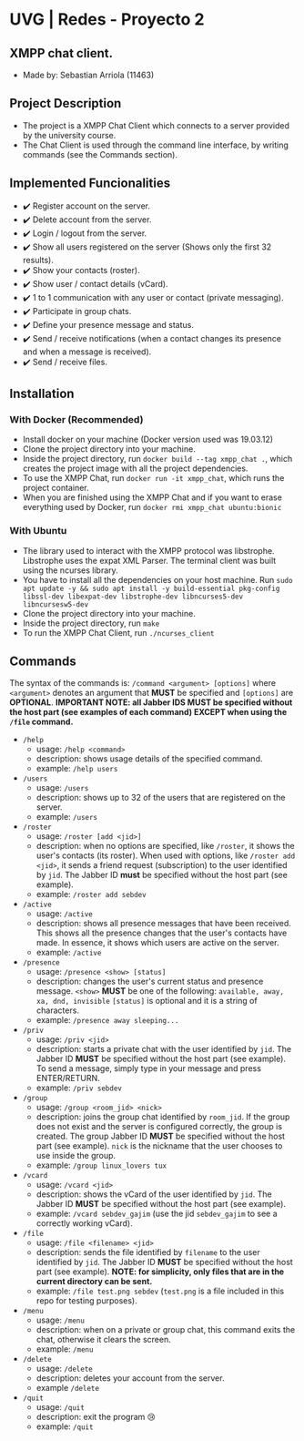 # UVG | Redes - Proyecto 2

## XMPP chat client.
- Made by: Sebastian Arriola (11463)

## Project Description
- The project is a XMPP Chat Client which connects to a server provided by the university course.
- The Chat Client is used through the command line interface, by writing commands (see the Commands section).

## Implemented Funcionalities
- :heavy_check_mark: Register account on the server.
- :heavy_check_mark: Delete account from the server.
- :heavy_check_mark: Login / logout from the server.
- :heavy_check_mark: Show all users registered on the server (Shows only the first 32 results).
- :heavy_check_mark: Show your contacts (roster).
- :heavy_check_mark: Show user / contact details (vCard).
- :heavy_check_mark: 1 to 1 communication with any user or contact (private messaging).
- :heavy_check_mark: Participate in group chats.
- :heavy_check_mark: Define your presence message and status.
- :heavy_check_mark: Send / receive notifications (when a contact changes its presence and when a message is received).
- :heavy_check_mark: Send / receive files.

## Installation
### With Docker (Recommended)
- Install docker on your machine (Docker version used was 19.03.12)
- Clone the project directory into your machine.
- Inside the project directory, run `docker build --tag xmpp_chat .`, which creates the project image with all the project dependencies.
- To use the XMPP Chat, run `docker run -it xmpp_chat`, which runs the project container.
- When you are finished using the XMPP Chat and if you want to erase everything used by Docker, run `docker rmi xmpp_chat ubuntu:bionic`

### With Ubuntu
- The library used to interact with the XMPP protocol was libstrophe. Libstrophe uses the expat XML Parser. The terminal client was built using the ncurses library.
- You have to install all the dependencies on your host machine. Run `sudo apt update -y && sudo apt install -y build-essential pkg-config libssl-dev libexpat-dev libstrophe-dev libncurses5-dev libncursesw5-dev`
- Clone the project directory into your machine.
- Inside the project directory, run `make`
- To run the XMPP Chat Client, run `./ncurses_client`

## Commands
The syntax of the commands is: `/command <argument> [options]` where `<argument>` denotes an argument that **MUST** be specified and `[options]` are **OPTIONAL**. **IMPORTANT NOTE: all Jabber IDS MUST be specified without the host part (see examples of each command) EXCEPT when using the `/file` command.**
* `/help`
  - usage: `/help <command>`
  - description: shows usage details of the specified command.
  - example: `/help users`
* `/users`
  - usage: `/users`
  - description: shows up to 32 of the users that are registered on the server.
  - example: `/users`
* `/roster`
  - usage: `/roster [add <jid>]`
  - description: when no options are specified, like `/roster`, it shows the user's contacts (its roster). When used with options, like `/roster add <jid>`, it sends a friend request (subscription) to the user identified by `jid`. The Jabber ID **must** be specified without the host part (see example).
  - example: `/roster add sebdev`
* `/active`
  - usage: `/active`
  - description: shows all presence messages that have been received. This shows all the presence changes that the user's contacts have made. In essence, it shows which users are active on the server.
  - example: `/active`
* `/presence`
  - usage: `/presence <show> [status]`
  - description: changes the user's current status and presence message. `<show>` **MUST** be one of the following: `available, away, xa, dnd, invisible` `[status]` is optional and it is a string of characters.
  - example: `/presence away sleeping...`
* `/priv`
  - usage: `/priv <jid>`
  - description: starts a private chat with the user identified by `jid`. The Jabber ID **MUST** be specified without the host part (see example). To send a message, simply type in your message and press ENTER/RETURN.
  - example: `/priv sebdev`
* `/group`
  - usage: `/group <room_jid> <nick>`
  - description: joins the group chat identified by `room_jid`. If the group does not exist and the server is configured correctly, the group is created. The group Jabber ID **MUST** be specified without the host part (see example). `nick` is the nickname that the user chooses to use inside the group.
  - example: `/group linux_lovers tux`
* `/vcard`
  - usage: `/vcard <jid>`
  - description: shows the vCard of the user identified by `jid`. The Jabber ID **MUST** be specified without the host part (see example).
  - example: `/vcard sebdev_gajim` (use the jid `sebdev_gajim` to see a correctly working vCard).
* `/file`
  - usage: `/file <filename> <jid>`
  - description: sends the file identified by `filename` to the user identified by `jid`. The Jabber ID **MUST** be specified without the host part (see example). **NOTE: for simplicity, only files that are in the current directory can be sent.**
  - example: `/file test.png sebdev` (`test.png` is a file included in this repo for testing purposes).
* `/menu`
  - usage: `/menu`
  - description: when on a private or group chat, this command exits the chat, otherwise it clears the screen.
  - example: `/menu`
* `/delete`
  - usage: `/delete`
  - description: deletes your account from the server.
  - example `/delete`
* `/quit`
  - usage: `/quit`
  - description: exit the program :cry:
  - example: `/quit`
